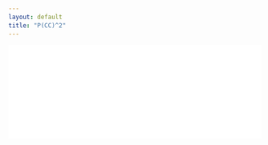 ```yaml
---
layout: default
title: "P(CC)^2"
---
```

<div><img class="main-logo" src="/assets/images/PCCCC_Full_Logo_W.png"></div>
